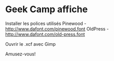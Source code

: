 Geek Camp affiche
=================

Installer les polices utilisés
Pinewood - http://www.dafont.com/pinewood.font
OldPress - http://www.dafont.com/old-press.font

Ouvrir le .xcf avec Gimp

Amusez-vous!
